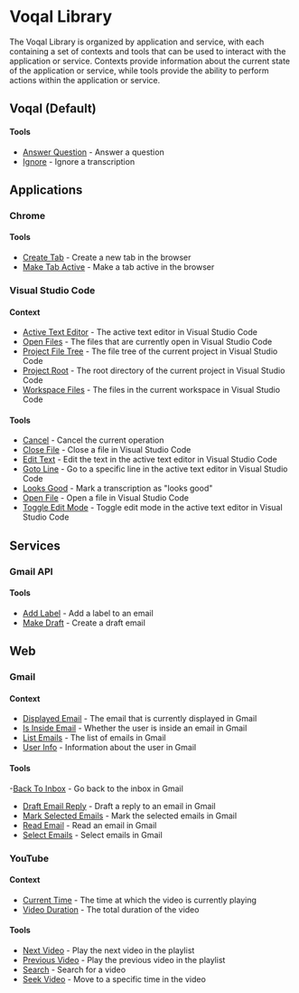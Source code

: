 # Voqal Library

The Voqal Library is organized by application and service, with each containing a set of contexts
and tools that can be used to interact with the application or service. Contexts provide information about the current
state of the application or service, while tools provide the ability to perform actions within the application or
service.

## Voqal (Default)

#### Tools

- [Answer Question](./voqal/tools/answer_question) - Answer a question
- [Ignore](./voqal/tools/ignore) - Ignore a transcription

## Applications

### Chrome

#### Tools

- [Create Tab](./chrome/tools/create_tab) - Create a new tab in the browser
- [Make Tab Active](./chrome/tools/make_tab_active) - Make a tab active in the browser

### Visual Studio Code

#### Context

- [Active Text Editor](./vscode/context/active_text_editor) - The active text editor in Visual Studio Code
- [Open Files](./vscode/context/open_files) - The files that are currently open in Visual Studio Code
- [Project File Tree](./vscode/context/project_file_tree) - The file tree of the current project in Visual Studio Code
- [Project Root](./vscode/context/project_root) - The root directory of the current project in Visual Studio Code
- [Workspace Files](./vscode/context/workspace_files) - The files in the current workspace in Visual Studio Code

#### Tools

- [Cancel](./vscode/tools/cancel) - Cancel the current operation
- [Close File](./vscode/tools/close_file) - Close a file in Visual Studio Code
- [Edit Text](./vscode/tools/edit_text) - Edit the text in the active text editor in Visual Studio Code
- [Goto Line](./vscode/tools/goto_line) - Go to a specific line in the active text editor in Visual Studio Code
- [Looks Good](./vscode/tools/looks_good) - Mark a transcription as "looks good"
- [Open File](./vscode/tools/open_file) - Open a file in Visual Studio Code
- [Toggle Edit Mode](./vscode/tools/toggle_edit_mode) - Toggle edit mode in the active text editor in Visual Studio Code

## Services

### Gmail API

#### Tools

- [Add Label](./gmail_api/tools/add_label) - Add a label to an email
- [Make Draft](./gmail_api/tools/make_draft) - Create a draft email

## Web

### Gmail

#### Context

- [Displayed Email](./gmail/context/displayed_email) - The email that is currently displayed in Gmail
- [Is Inside Email](./gmail/context/is_inside_email) - Whether the user is inside an email in Gmail
- [List Emails](./gmail/context/list_emails) - The list of emails in Gmail
- [User Info](./gmail/context/user_info) - Information about the user in Gmail

#### Tools

-[Back To Inbox](./gmail/tools/back_to_inbox) - Go back to the inbox in Gmail
- [Draft Email Reply](./gmail/tools/draft_email_reply) - Draft a reply to an email in Gmail
- [Mark Selected Emails](./gmail/tools/mark_selected_emails) - Mark the selected emails in Gmail
- [Read Email](./gmail/tools/read_email) - Read an email in Gmail
- [Select Emails](./gmail/tools/select_emails) - Select emails in Gmail

### YouTube

#### Context

- [Current Time](./youtube/context/current_time) - The time at which the video is currently playing
- [Video Duration](./youtube/context/video_duration) - The total duration of the video

#### Tools

- [Next Video](./youtube/tools/next_video) - Play the next video in the playlist
- [Previous Video](./youtube/tools/previous_video) - Play the previous video in the playlist
- [Search](./youtube/tools/search) - Search for a video
- [Seek Video](./youtube/tools/seek_video) - Move to a specific time in the video
